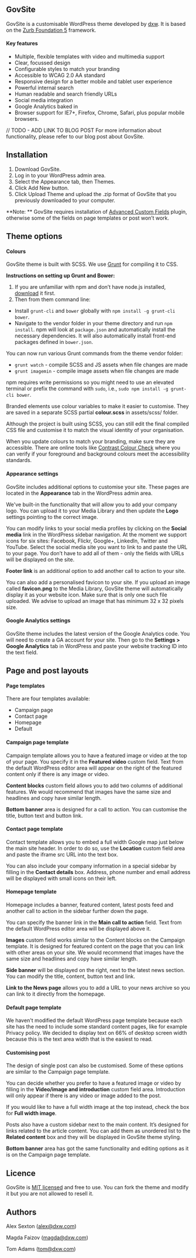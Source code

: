 GovSite
-------

GovSite is a customisable WordPress theme developed by [dxw](https://www.dxw.com/). It is based on the [Zurb Foundation 5](http://foundation.zurb.com/) framework.

#### Key features
* Multiple, flexible templates with video and multimedia support
* Clear, focussed design
* Configurable styles to match your branding
* Accessible to WCAG 2.0 AA standard
* Responsive design for a better mobile and tablet user experience
* Powerful internal search
* Human readable and search friendly URLs
* Social media integration
* Google Analytics baked in
* Browser support for IE7+, Firefox, Chrome, Safari, plus popular mobile browsers.

// TODO - ADD LINK TO BLOG POST
For more information about functionality, please refer to our blog post about GovSite.


Installation
------------

1. Download GovSite.
2. Log in to your WordPress admin area.
3. Select the Appearance tab, then Themes.
4. Click Add New button.
5. Click Upload Theme and upload the .zip format of GovSite that you previously downloaded to your computer.

**Note: ** GovSite requires installation of [Advanced Custom Fields](http://www.advancedcustomfields.com/) plugin, otherwise some of the fields on page templates or post won’t work.


Theme options
-------------

#### Colours

GovSite theme is built with SCSS. We use [Grunt](http://gruntjs.com/) for compiling it to CSS.

**Instructions on setting up Grunt and Bower:**
1. If you are unfamiliar with npm and don’t have node.js installed, [download](http://nodejs.org/download/) it first.
2. Then from them command line:
  * Install `grunt-cli` and `bower` globally with `npm install -g grunt-cli bower`.
  * Navigate to the vendor folder in your theme directory and run `npm install`. npm will look at `package.json` and automatically install the necessary dependencies. It will also automatically install front-end packages defined in `bower.json`.

You can now run various Grunt commands from the theme vendor folder:
* `grunt watch` - compile SCSS and JS assets when file changes are made
* `grunt imagemin` - compile image assets when file changes are made

npm requires write permissions so you might need to use an elevated terminal or prefix the command with `sudo`, i.e., `sudo npm install -g grunt-cli bower`.

Branded elements use colour variables to make it easier to customise. They are saved in a separate SCSS partial **colour.scss** in assets/scss/ folder.

Although the project is built using SCSS, you can still edit the final compiled CSS file and customise it to match the visual identity of your organisation.

When you update colours to match your branding, make sure they are accessible. There are online tools like [Contrast Colour Check](http://snook.ca/technical/colour_contrast/colour.html) where you can verify if your foreground and background colours meet the accessibility standards.

#### Appearance settings

GovSite includes additional options to customise your site. These pages are located in the **Appearance** tab in the WordPress admin area.

We've built-in the functionality that will allow you to add your company logo. You can upload it to your Media Library and then update the **Logo** settings pointing to the correct image.

You can modify links to your social media profiles by clicking on the **Social media** link in the WordPress sidebar navigation. At the moment we support icons for six sites: Facebook, Flickr, Google+, LinkedIn, Twitter and YouTube. Select the social media site you want to link to and paste the URL to your page. You don’t have to add all of them - only the fields with URLs will be displayed on the site.

**Footer link** is an additional option to add another call to action to your site.

You can also add a personalised favicon to your site. If you upload an image called **favicon.png** to the Media Library, GovSite theme will automatically display it as your website icon. Make sure that is only one such file uploaded. We advise to upload an image that has minimum 32 x 32 pixels size.

#### Google Analytics settings

GovSite theme includes the latest version of the Google Analytics code. You will need to create a GA account for your site. Then go to the **Settings > Google Analytics** tab in WordPress and paste your website tracking ID into the text field.

Page and post layouts
---------------------

#### Page templates

There are four templates available:
* Campaign page
* Contact page
* Homepage
* Default

#### Campaign page template

Campaign template allows you to have a featured image or video at the top of your page. You specify it in the **Featured video** custom field. Text from the default WordPress editor area will appear on the right of the featured content only if there is any image or video.

**Content blocks** custom field allows you to add two columns of additional features. We would recommend that images have the same size and headlines and copy have similar length.

**Bottom banner** area is designed for a call to action. You can customise the title, button text and button link.

#### Contact page template

Contact template allows you to embed a full width Google map just below the main site header. In order to do so, use the **Location** custom field area and paste the iframe src URL into the text box.

You can also include your company information in a special sidebar by filling in the **Contact details** box. Address, phone number and email address will be displayed with small icons on their left.

#### Homepage template

Homepage includes a banner, featured content, latest posts feed and another call to action in the sidebar further down the page.

You can specify the banner link in the **Main call to action** field. Text from the default WordPress editor area will be displayed above it.

**Images** custom field works similar to the Content blocks on the Campaign template. It is designed for featured content on the page that you can link with other areas on your site. We would recommend that images have the same size and headlines and copy have similar length.

**Side banner** will be displayed on the right, next to the latest news section. You can modify the title, content, button text and link.

**Link to the News page** allows you to add a URL to your news archive so you can link to it directly from the homepage.

#### Default page template

We haven't modified the default WordPress page template because each site has the need to include some standard content pages, like for example Privacy policy. We decided to display text on 66% of desktop screen width because this is the text area width that is the easiest to read.

#### Customising post

The design of single post can also be customised. Some of these options are similar to the Campaign page template.

You can decide whether you prefer to have a featured image or video by filling in the **Video/image and introduction** custom field area. Introduction will only appear if there is any video or image added to the post.

If you would like to have a full width image at the top instead, check the box for **Full width image**.

Posts also have a custom sidebar next to the main content. It’s designed for links related to the article content. You can add them as unordered list to the **Related content** box and they will be displayed in GovSite theme styling.

**Bottom banner** area has got the same functionality and editing options as it is on the Campaign page template.

Licence
-------

GovSite is [MIT licensed](https://en.wikipedia.org/wiki/MIT_License) and free to use. You can fork the theme and modify it but you are not allowed to resell it.

Authors
-------

Alex Sexton (alex@dxw.com)

Magda Faizov (magda@dxw.com)

Tom Adams (tom@dxw.com)
